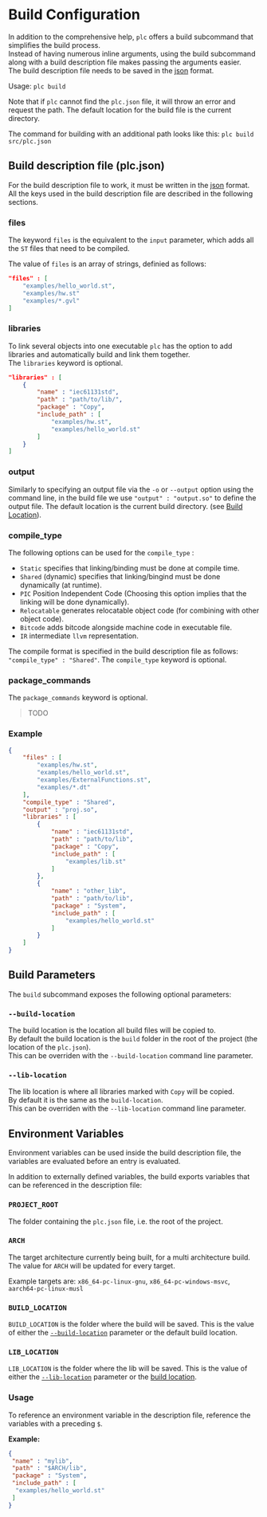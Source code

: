 # Build Configuration

In addition to the comprehensive help, `plc` offers a build subcommand that simplifies the build process. </br>
Instead of having numerous inline arguments, using the build subcommand along with a build description file makes passing the arguments easier. </br>
The build description file needs to be saved in the [json](https://en.wikipedia.org/wiki/JSON) format.

Usage:
`plc build`

Note that if `plc` cannot find the `plc.json` file, it will throw an error and request the path.
The default location for the build file is the current directory.

The command for building with an additional path looks like this:
`plc build src/plc.json`

## Build description file (plc.json)

For the build description file to work, it must be written in the [json](https://en.wikipedia.org/wiki/JavaScript_Object_Notation) format.
All the keys used in the build description file are described in the following sections.

### files

The keyword `files` is the equivalent to the `input` parameter, which adds all the `ST` files that need to be compiled.

The value of `files` is an array of strings, definied as follows:

```json
"files" : [
    "examples/hello_world.st",
    "examples/hw.st"
    "examples/*.gvl"
]
```

### libraries

To link several objects into one executable `plc` has the option to add libraries and automatically build and link them together.</br>
The `libraries` keyword is optional.

```json
"libraries" : [
    {
        "name" : "iec61131std",
        "path" : "path/to/lib/",
        "package" : "Copy",
        "include_path" : [
            "examples/hw.st",
            "examples/hello_world.st"
        ]
    }
]
```

### output

Similarly to specifying an output file via the `-o` or `--output` option using the command line, in the build file we use `"output" : "output.so"` to define the output file. The default location is the current build directory. (see [Build Location](#build-location)).

### compile_type

The following options can be used for the `compile_type` :

- `Static` specifies that linking/binding must be done at compile time.
- `Shared` (dynamic) specifies that linking/bingind must be done dynamically (at runtime).
- `PIC` Position Independent Code (Choosing this option implies that the linking will be done dynamically).
- `Relocatable` generates relocatable object code (for combining with other object code).
- `Bitcode` adds bitcode alongside machine code in executable file.
- `IR` intermediate `llvm` representation.

The compile format is specified in the build description file as follows:  `"compile_type" : "Shared"`.
The `compile_type` keyword is optional.

### package_commands

The `package_commands` keyword is optional.

> TODO

### Example

```json
{
    "files" : [
        "examples/hw.st",
        "examples/hello_world.st",
        "examples/ExternalFunctions.st",
        "examples/*.dt"
    ],
    "compile_type" : "Shared",
    "output" : "proj.so",
    "libraries" : [
        {
            "name" : "iec61131std",
            "path" : "path/to/lib",
            "package" : "Copy",
            "include_path" : [
                "examples/lib.st"
            ]
        },
        {
            "name" : "other_lib",
            "path" : "path/to/lib",
            "package" : "System",
            "include_path" : [
                "examples/hello_world.st"
            ]
        }
    ]
}
```

## Build Parameters

The `build` subcommand exposes the following optional parameters:

### `--build-location`

The build location is the location all build files will be copied to. </br>
By default the build location is the `build` folder in the root of the project (the location of the `plc.json`).</br>
This can be overriden with the `--build-location` command line parameter.

### `--lib-location`

The lib location is where all libraries marked with `Copy` will be copied. </br>
By default it is the same as the `build-location`.</br>
This can be overriden with the `--lib-location` command line parameter.

## Environment Variables

Environment variables can be used inside the build description file, the variables are evaluated before an entry is evaluated.

In addition to externally defined variables, the build exports variables that can be referenced in the description file:

### `PROJECT_ROOT`

The folder containing the `plc.json` file, i.e. the root of the project.

### `ARCH`

The target architecture currently being built, for a multi architecture build.
The value for `ARCH` will be updated for every target.

Example targets are:
`x86_64-pc-linux-gnu`, `x86_64-pc-windows-msvc`, `aarch64-pc-linux-musl`

### `BUILD_LOCATION`

`BUILD_LOCATION` is the folder where the build will be saved.
This is the value of either the [`--build-location`](#build-location) parameter or the default build location.

### `LIB_LOCATION`

`LIB_LOCATION` is the folder where the lib will be saved.
This is the value of either the [`--lib-location`](#lib-location) parameter or the [build location](#build-location).

### Usage

To reference an environment variable in the description file, reference the variables with a preceding `$`.

**Example:**

```json
{
 "name" : "mylib",
 "path" : "$ARCH/lib",
 "package" : "System",
 "include_path" : [
  "examples/hello_world.st"
 ]
}
```
